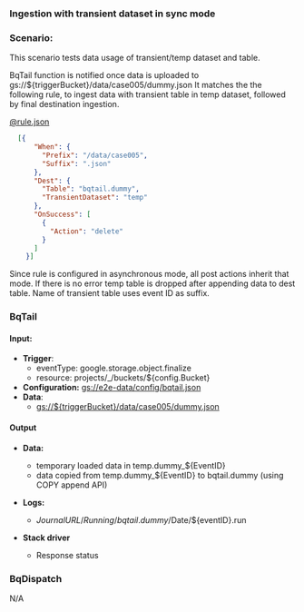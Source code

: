 ### Ingestion with transient dataset in sync mode

### Scenario:

This scenario tests data usage of transient/temp dataset and table.


BqTail function is notified once data is uploaded to gs://${triggerBucket}/data/case005/dummy.json
It matches the the following rule, to ingest data with transient table in temp dataset, followed by final destination ingestion.


[@rule.json](rule.json)
```json
  [{
      "When": {
        "Prefix": "/data/case005",
        "Suffix": ".json"
      },
      "Dest": {
        "Table": "bqtail.dummy",
        "TransientDataset": "temp"
      },
      "OnSuccess": [
        {
          "Action": "delete"
        }
      ]
    }]
```

Since rule is configured in asynchronous mode, all post actions inherit that mode.
If there is no error temp table is dropped after appending data to dest table.
Name of transient table uses event ID as suffix.


### BqTail

#### Input:

* **Trigger**:
    - eventType: google.storage.object.finalize
    - resource: projects/_/buckets/${config.Bucket}
* **Configuration:** [gs://e2e-data/config/bqtail.json](../../../config/bqtail.json)
* **Data**:
    - [gs://${triggerBucket}/data/case005/dummy.json](data/trigger/dummy.json)

#### Output

* **Data:**

    - temporary loaded data in temp.dummy_${EventID}
    - data copied from  temp.dummy_${EventID} to bqtail.dummy (using COPY append API)

 
* **Logs:** 
  - ${JournalURL}/Running/bqtail.dummy/$Date/${eventID}.run
    
* **Stack driver**
  - Response status


### BqDispatch

N/A
